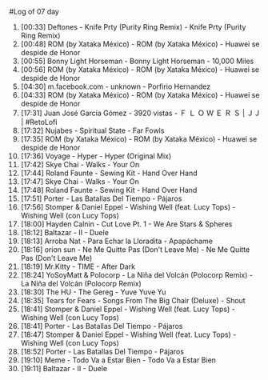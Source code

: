 #Log of 07 day

1. [00:33] Deftones - Knife Prty (Purity Ring Remix) - Knife Prty (Purity Ring Remix)
1. [00:48] ROM (by Xataka México) - ROM (by Xataka México) - Huawei se despide de Honor
1. [00:55] Bonny Light Horseman - Bonny Light Horseman - 10,000 Miles
1. [00:56] ROM (by Xataka México) - ROM (by Xataka México) - Huawei se despide de Honor
1. [04:30] m.facebook.com - unknown - Porfirio Hernandez
1. [04:33] ROM (by Xataka México) - ROM (by Xataka México) - Huawei se despide de Honor
1. [17:31] Juan José García Gómez - 3920 vistas - Ｆ Ｌ Ｏ Ｗ Ｅ Ｒ Ｓ | ＪＪ | #RetoLofi
1. [17:32] Nujabes - Spiritual State - Far Fowls
1. [17:35] ROM (by Xataka México) - ROM (by Xataka México) - Huawei se despide de Honor
1. [17:36] Voyage - Hyper - Hyper (Original Mix)
1. [17:42] Skye Chai - Walks - Your On
1. [17:44] Roland Faunte - Sewing Kit - Hand Over Hand
1. [17:47] Skye Chai - Walks - Your On
1. [17:48] Roland Faunte - Sewing Kit - Hand Over Hand
1. [17:51] Porter - Las Batallas Del Tiempo - Pájaros
1. [17:56] Stomper & Daniel Eppel - Wishing Well (feat. Lucy Tops) - Wishing Well (con Lucy Tops)
1. [18:00] Hayden Calnin - Cut Love Pt. 1 - We Are Stars & Spheres
1. [18:12] Baltazar - II - Duele
1. [18:13] Arroba Nat - Para Echar la Lloradita - Apapáchame
1. [18:16] orion sun - Ne Me Quitte Pas (Don't Leave Me) - Ne Me Quitte Pas (Don't Leave Me)
1. [18:19] Mr.Kitty - TIME - After Dark
1. [18:24] YoSoyMatt & Polocorp - La Niña del Volcán (Polocorp Remix) - La Niña del Volcán (Polocorp Remix)
1. [18:30] The HU - The Gereg - Yuve Yuve Yu
1. [18:35] Tears for Fears - Songs From The Big Chair (Deluxe) - Shout
1. [18:41] Stomper & Daniel Eppel - Wishing Well (feat. Lucy Tops) - Wishing Well (con Lucy Tops)
1. [18:41] Porter - Las Batallas Del Tiempo - Pájaros
1. [18:47] Stomper & Daniel Eppel - Wishing Well (feat. Lucy Tops) - Wishing Well (con Lucy Tops)
1. [18:52] Porter - Las Batallas Del Tiempo - Pájaros
1. [19:10] Meme - Todo Va a Estar Bien - Todo Va a Estar Bien
1. [19:11] Baltazar - II - Duele
